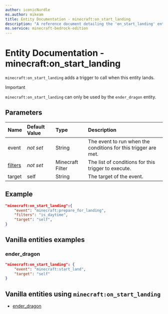 ```yaml
---
author: iconicNurdle
ms.author: mikeam
title: Entity Documentation - minecraft:on_start_landing
description: "A reference document detailing the 'on_start_landing' entity trigger"
ms.service: minecraft-bedrock-edition
---
```


# Entity Documentation - minecraft:on_start_landing

`minecraft:on_start_landing` adds a trigger to call when this entity lands.

>[!IMPORTANT]
> `minecraft:on_start_landing` can only be used by the `ender_dragon` entity.

## Parameters

|Name |Default Value  |Type  |Description  |
|:----------|:----------|:----------|:----------|
|event|*not set* | String|  The event to run when the conditions for this trigger are met. |
|[filters](../FilterList.md)|*not set* | Minecraft Filter| The list of conditions for this trigger to execute. |
|target| self| String| The target of the event. |

## Example

```json
"minecraft:on_start_landing":{
    "event": "minecraft:prepare_for_landing",
    "filters": "is_daytime",
    "target": "self",
}
```

## Vanilla entities examples

### ender_dragon

```json
"minecraft:on_start_landing": {
    "event": "minecraft:start_land",
    "target": "self"
}
```

## Vanilla entities using `minecraft:on_start_landing`

- [ender_dragon](../../../../Source/VanillaBehaviorPack_Snippets/entities/ender_dragon.md)
